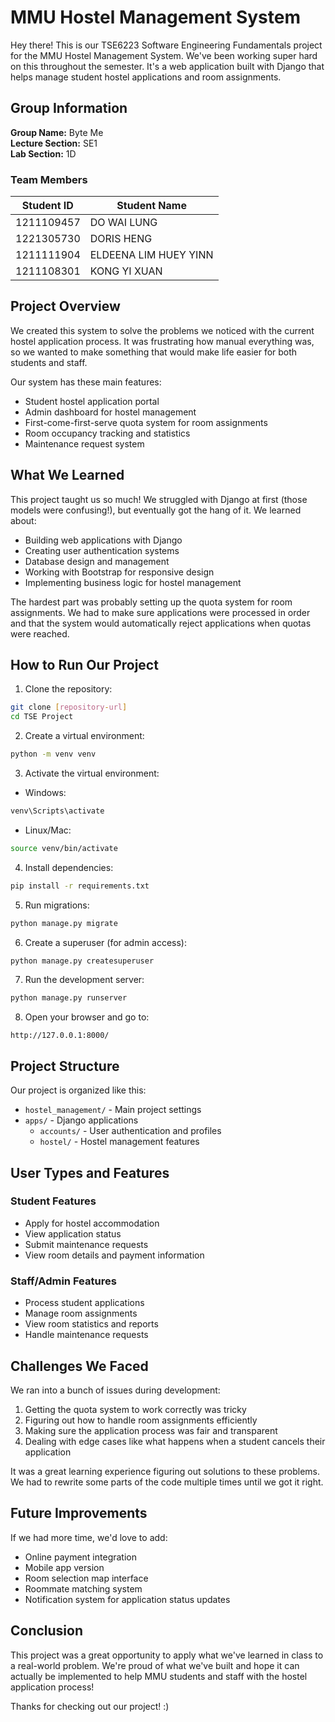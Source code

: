 # MMU Hostel Management System

Hey there! This is our TSE6223 Software Engineering Fundamentals project for the MMU Hostel Management System. We've been working super hard on this throughout the semester. It's a web application built with Django that helps manage student hostel applications and room assignments.

## Group Information
**Group Name:** Byte Me  
**Lecture Section:** SE1  
**Lab Section:** 1D  

### Team Members
| Student ID | Student Name          |
|------------|-----------------------|
| 1211109457 | DO WAI LUNG           |
| 1221305730 | DORIS HENG            | 
| 1211111904 | ELDEENA LIM HUEY YINN |
| 1211108301 | KONG YI XUAN          |

## Project Overview

We created this system to solve the problems we noticed with the current hostel application process. It was frustrating how manual everything was, so we wanted to make something that would make life easier for both students and staff.

Our system has these main features:
- Student hostel application portal
- Admin dashboard for hostel management
- First-come-first-serve quota system for room assignments
- Room occupancy tracking and statistics
- Maintenance request system

## What We Learned

This project taught us so much! We struggled with Django at first (those models were confusing!), but eventually got the hang of it. We learned about:
- Building web applications with Django
- Creating user authentication systems
- Database design and management
- Working with Bootstrap for responsive design
- Implementing business logic for hostel management

The hardest part was probably setting up the quota system for room assignments. We had to make sure applications were processed in order and that the system would automatically reject applications when quotas were reached.

## How to Run Our Project

1. Clone the repository:
```bash
git clone [repository-url]
cd TSE Project
```

2. Create a virtual environment:
```bash
python -m venv venv
```

3. Activate the virtual environment:
- Windows:
```bash
venv\Scripts\activate
```
- Linux/Mac:
```bash
source venv/bin/activate
```

4. Install dependencies:
```bash
pip install -r requirements.txt
```

5. Run migrations:
```bash
python manage.py migrate
```

6. Create a superuser (for admin access):
```bash
python manage.py createsuperuser
```

7. Run the development server:
```bash
python manage.py runserver
```

8. Open your browser and go to:
```
http://127.0.0.1:8000/
```

## Project Structure

Our project is organized like this:
- `hostel_management/` - Main project settings
- `apps/` - Django applications
  - `accounts/` - User authentication and profiles
  - `hostel/` - Hostel management features

## User Types and Features

### Student Features
- Apply for hostel accommodation
- View application status
- Submit maintenance requests
- View room details and payment information

### Staff/Admin Features
- Process student applications
- Manage room assignments
- View room statistics and reports
- Handle maintenance requests

## Challenges We Faced

We ran into a bunch of issues during development:
1. Getting the quota system to work correctly was tricky
2. Figuring out how to handle room assignments efficiently
3. Making sure the application process was fair and transparent
4. Dealing with edge cases like what happens when a student cancels their application

It was a great learning experience figuring out solutions to these problems. We had to rewrite some parts of the code multiple times until we got it right.

## Future Improvements

If we had more time, we'd love to add:
- Online payment integration
- Mobile app version
- Room selection map interface
- Roommate matching system
- Notification system for application status updates

## Conclusion

This project was a great opportunity to apply what we've learned in class to a real-world problem. We're proud of what we've built and hope it can actually be implemented to help MMU students and staff with the hostel application process!

Thanks for checking out our project! :) 